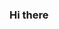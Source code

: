 ### Hi there 

<!--
**Abdennour-1/Abdennour-1** is a ✨ _special_ ✨ repository because its `README.md` (this file) appears on your GitHub profile.

My Name is Abdennour aka Dazai_ , I'm a Student, Penetration Tester and a Self-Learning Developer ...

- I’m currently working on C , Assembly programming x86 and also some bugBounty hunting @Hacker1   

- I do some CTFs in THM and PicoCTF ,if you wanna join DM me in my Discord ## Dazai__#1182

### Favorite quote

"Testing leads to failure, and failure leads to understanding" ~ Burt Rutan
